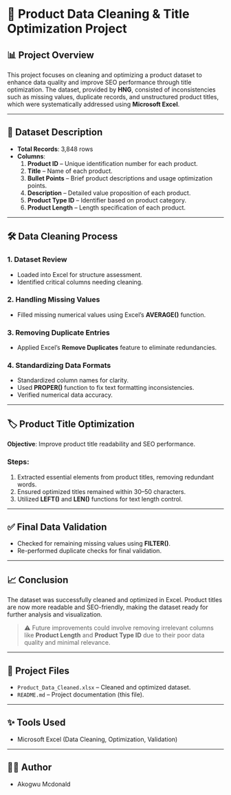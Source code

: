 # 🧹 Product Data Cleaning & Title Optimization Project

## 📊 Project Overview
This project focuses on cleaning and optimizing a product dataset to enhance data quality and improve SEO performance through title optimization. The dataset, provided by **HNG**, consisted of inconsistencies such as missing values, duplicate records, and unstructured product titles, which were systematically addressed using **Microsoft Excel**.

---

## 📁 Dataset Description
- **Total Records**: 3,848 rows
- **Columns**:
  1. **Product ID** – Unique identification number for each product.
  2. **Title** – Name of each product.
  3. **Bullet Points** – Brief product descriptions and usage optimization points.
  4. **Description** – Detailed value proposition of each product.
  5. **Product Type ID** – Identifier based on product category.
  6. **Product Length** – Length specification of each product.

---

## 🛠️ Data Cleaning Process
### 1. Dataset Review
- Loaded into Excel for structure assessment.
- Identified critical columns needing cleaning.

### 2. Handling Missing Values
- Filled missing numerical values using Excel’s **AVERAGE()** function.

### 3. Removing Duplicate Entries
- Applied Excel’s **Remove Duplicates** feature to eliminate redundancies.

### 4. Standardizing Data Formats
- Standardized column names for clarity.
- Used **PROPER()** function to fix text formatting inconsistencies.
- Verified numerical data accuracy.

---

## 🏷️ Product Title Optimization
**Objective**: Improve product title readability and SEO performance.

### Steps:
1. Extracted essential elements from product titles, removing redundant words.
2. Ensured optimized titles remained within 30–50 characters.
3. Utilized **LEFT()** and **LEN()** functions for text length control.

---

## ✅ Final Data Validation
- Checked for remaining missing values using **FILTER()**.
- Re-performed duplicate checks for final validation.

---

## 📈 Conclusion
The dataset was successfully cleaned and optimized in Excel. Product titles are now more readable and SEO-friendly, making the dataset ready for further analysis and visualization.

> ⚠️ Future improvements could involve removing irrelevant columns like **Product Length** and **Product Type ID** due to their poor data quality and minimal relevance.

---

## 📂 Project Files
- `Product_Data_Cleaned.xlsx` – Cleaned and optimized dataset.
- `README.md` – Project documentation (this file).

---

## ✨ Tools Used
- Microsoft Excel (Data Cleaning, Optimization, Validation)

---

## 👨‍💻 Author
- Akogwu Mcdonald



